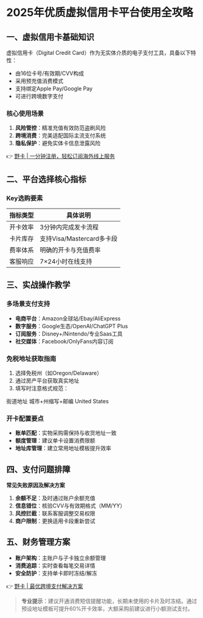 # 2025年优质虚拟信用卡平台使用全攻略

## 一、虚拟信用卡基础知识

虚拟信用卡（Digital Credit Card）作为无实体介质的电子支付工具，具备以下特性：
- 由16位卡号/有效期/CVV构成
- 采用预充值消费模式
- 支持绑定Apple Pay/Google Pay
- 可进行跨境数字支付

### 核心使用场景
1. **风险管控**：精准充值有效防范盗刷风险
2. **跨境消费**：完美适配国际主流支付系统
3. **隐私保护**：避免实体卡信息泄露风险

👉 [野卡 | 一分钟注册，轻松订阅海外线上服务](https://bbtdd.com/yeka)

## 二、平台选择核心指标

### Key选购要素
| 指标类型 | 具体说明 |
|---------|----------|
| 开卡效率 | 3分钟内完成发卡流程 |
| 卡片库存 | 支持Visa/Mastercard多卡段 |
| 费率体系 | 明确的开卡与充值费率 |
| 客服响应 | 7×24小时在线支持 |

## 三、实战操作教学

### 多场景支付支持
- **电商平台**：Amazon全球站/Ebay/AliExpress
- **数字服务**：Google生态/OpenAI/ChatGPT Plus
- **订阅服务**：Disney+/Nintendo/专业Saas工具
- **社交媒体**：Facebook/OnlyFans内容订阅

### 免税地址获取指南
1. 选择免税州（如Oregon/Delaware）
2. 通过房产平台获取真实地址
3. 填写时注意格式规范：

街道地址
城市+州缩写+邮编
United States


### 开卡配置要点
- **账单匹配**：实物采购需保持与收货地址一致
- **额度管理**：建议单卡设置消费限额
- **地址库管理**：建立常用地址模板提升效率

## 四、支付问题排障
**常见失败原因及解决方案**
1. **余额不足**：及时通过账户余额充值
2. **信息错位**：核验CVV与有效期格式（MM/YY）
3. **风控拦截**：联系客服调整交易权限
4. **商户限制**：更换适用卡段重新尝试

## 五、财务管理方案
- **账户架构**：主账户与子卡独立余额管理
- **消费追踪**：实时查看每笔交易详情
- **安全防护**：支持单卡即时冻结/解冻

👉 [野卡 | 最优跨境支付解决方案](https://bbtdd.com/yeka)

> **专业提示**：建议开通消费短信提醒功能，长期未使用的卡片及时冻结。通过预设地址模板可提升60%开卡效率，大额采购前建议进行小额测试支付。